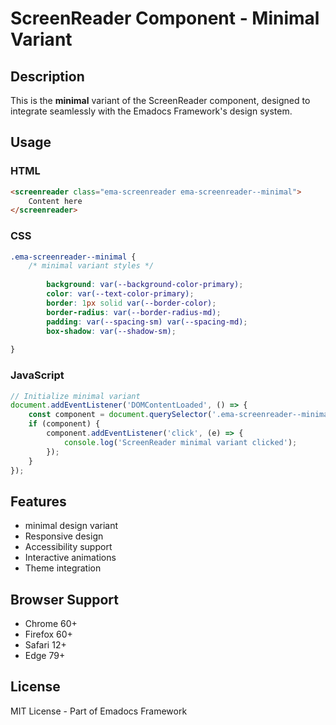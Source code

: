 # ScreenReader Component - Minimal Variant

## Description
This is the **minimal** variant of the ScreenReader component, designed to integrate seamlessly with the Emadocs Framework's design system.

## Usage

### HTML
```html
<screenreader class="ema-screenreader ema-screenreader--minimal">
    Content here
</screenreader>
```

### CSS
```css
.ema-screenreader--minimal {
    /* minimal variant styles */
    
        background: var(--background-color-primary);
        color: var(--text-color-primary);
        border: 1px solid var(--border-color);
        border-radius: var(--border-radius-md);
        padding: var(--spacing-sm) var(--spacing-md);
        box-shadow: var(--shadow-sm);
    
}
```

### JavaScript
```javascript
// Initialize minimal variant
document.addEventListener('DOMContentLoaded', () => {
    const component = document.querySelector('.ema-screenreader--minimal');
    if (component) {
        component.addEventListener('click', (e) => {
            console.log('ScreenReader minimal variant clicked');
        });
    }
});
```

## Features
- minimal design variant
- Responsive design
- Accessibility support
- Interactive animations
- Theme integration

## Browser Support
- Chrome 60+
- Firefox 60+
- Safari 12+
- Edge 79+

## License
MIT License - Part of Emadocs Framework
